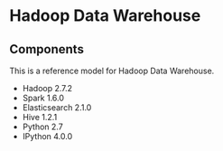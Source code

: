 Hadoop Data Warehouse
====================

Components
----------
This is a reference model for Hadoop Data Warehouse.

* Hadoop 2.7.2
* Spark 1.6.0
* Elasticsearch 2.1.0
* Hive 1.2.1
* Python 2.7
* IPython 4.0.0
